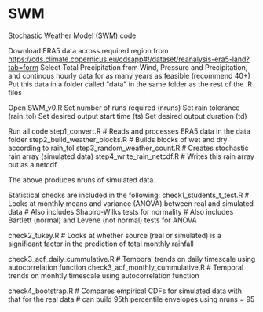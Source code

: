 # SWM
Stochastic Weather Model (SWM) code

Download ERA5 data across required region from https://cds.climate.copernicus.eu/cdsapp#!/dataset/reanalysis-era5-land?tab=form
Select Total Precipitation from Wind, Pressure and Precipitation, and continous hourly data for as many years as feasible 
(recommend 40+)
Put this data in a folder called "data" in the same folder as the rest of the .R files

Open SWM_v0.R
Set number of runs required (nruns)
Set rain tolerance (rain_tol)
Set desired output start time (ts)
Set desired output duration (td)

Run all code
  step1_convert.R # Reads and processes ERA5 data in the data folder
  step2_build_weather_blocks.R # Builds blocks of wet and dry according to rain_tol
  step3_random_weather_count.R # Creates stochastic rain array (simulated data)
  step4_write_rain_netcdf.R # Writes this rain array out as a netcdf

The above produces nruns of simulated data.

Statistical checks are included in the following: 
  check1_students_t_test.R  # Looks at monthly means and variance (ANOVA) between real and simulated data
                            # Also includes Shapiro-Wilks tests for normality
                            # Also includes Bartlett (normal) and Levene (not normal) tests for ANOVA
  
  check2_tukey.R            # Looks at whether source (real or simulated) is a significant factor in the prediction of total monthly rainfall
  
  check3_acf_daily_cummulative.R   # Temporal trends on daily timescale using autocorrelation function
  check3_acf_monthly_cummulative.R # Temporal trends on monhtly timescale using autocorrelation function

  check4_bootstrap.R        # Compares empirical CDFs for simulated data with that for the real data
                            # can build 95th percentile envelopes using nruns = 95
